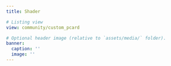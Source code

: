 ```yaml
---
title: Shader

# Listing view
view: community/custom_pcard

# Optional header image (relative to `assets/media/` folder).
banner:
  caption: ''
  image: ''
---
```

